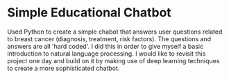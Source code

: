 # Simple Educational Chatbot

Used Python to create a simple chabot that answers user questions related to breast cancer (diagnosis, treatment, risk factors). The questions and answers are all 'hard coded'. I did this in order to give myself a basic introduction to natural language processing. I would like to revisit this project one day and build on it by making use of deep learning techniques to create a more sophisticated chatbot.
